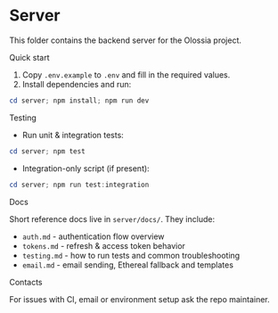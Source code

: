 # Server

This folder contains the backend server for the Olossia project.

Quick start

1. Copy `.env.example` to `.env` and fill in the required values.
2. Install dependencies and run:

```powershell
cd server; npm install; npm run dev
```

Testing

- Run unit & integration tests:

```powershell
cd server; npm test
```

- Integration-only script (if present):

```powershell
cd server; npm run test:integration
```

Docs

Short reference docs live in `server/docs/`. They include:

- `auth.md` - authentication flow overview
- `tokens.md` - refresh & access token behavior
- `testing.md` - how to run tests and common troubleshooting
- `email.md` - email sending, Ethereal fallback and templates

Contacts

For issues with CI, email or environment setup ask the repo maintainer.
